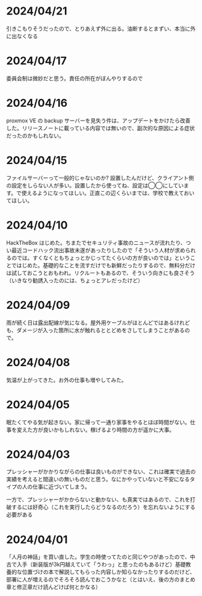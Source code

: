 # 2024/04/21
引きこもりそうだったので、とりあえず外に出る。油断するとまずい、本当に外に出なくなる
# 2024/04/17
委員会制は微妙だと思う。責任の所在がぼんやりするので
# 2024/04/16
proxmox VE の backup サーバーを見失う件は、アップデートをかけたら改善した。リリースノートに載っている内容では無いので、副次的な原因による症状だったのかもしれない。
# 2024/04/15
ファイルサーバーって一般的じゃないのか? 設置したんだけど、クライアント側の設定をしらない人が多い。設置したから使ってね、設定は◯◯にしています。で使えるようになってほしい。正直この辺くらいまでは、学校で教えておいてほしい。

# 2024/04/10
HackTheBox はじめた。ちまたでセキュリティ事故のニュースが流れたり、つい最近コードハック流出事故未遂があったりしたので「そういう人材が求められるのでは。すくなくともちょっとかじってたくらいの方が良いのでは」ということではじめた。基礎的なことを流すだけでも新鮮だったりするので、無料分だけは試しておこうとおもわれ。リクルートもあるので、そういう向きにも良さそう（いきなり勧誘入ったのには、ちょっとアレだったけど）

# 2024/04/09
雨が続く日は露出配線が気になる。屋外用ケーブルがほとんどではあるけれども、ダメージが入った箇所に水が触れるととどめをさしてしまうことがあるので。

# 2024/04/08
気温が上がってきた。お外の仕事も増やしてみた。

# 2024/04/05
眠たくてやる気が起きない。家に帰って一通り家事をやるとほぼ時間がない。仕事を変えた方が良いかもしれない。稼げるより時間の方が遥かに大事。

# 2024/04/03
プレッシャーがかかりながらの仕事は良いものができない、これは確実で過去の実績を考えると間違いの無いものだと思う。なにかやっていないと不安になるタイプの人の仕事に近づいてしまう。

一方で、プレッシャーがかからないと動かない、も真実ではあるので、これを打破するには好奇心（これを実行したらどうなるのだろう）を忘れないようにする必要がある

# 2024/04/01
「人月の神話」を買い直した。学生の時使ってたのと同じやつがあったので、中古で入手（新装版が3k円越えていて「うわっ」と思ったのもあるけど）基礎教養的な位置づけの本で解説してもらった内容しか知らなかったりするのだけど、部署に人が増えるのでそろそろ読んでおこうかなと（とはいえ、後の方のまとめ章と修正章だけ読んどけば何とかなる）
